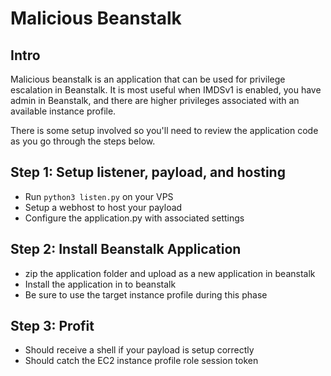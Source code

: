 # Malicious Beanstalk

## Intro
Malicious beanstalk is an application that can be used for privilege escalation in Beanstalk. It is most useful when IMDSv1 is enabled, you have admin in Beanstalk, and there are higher privileges associated with an available instance profile. 

There is some setup involved so you'll need to review the application code as you go through the steps below. 

## Step 1: Setup listener, payload, and hosting 
- Run `python3 listen.py` on your VPS 
- Setup a webhost to host your payload 
- Configure the application.py with associated settings 

## Step 2: Install Beanstalk Application
- zip the application folder and upload as a new application in beanstalk 
- Install the application in to beanstalk 
- Be sure to use the target instance profile during this phase 

## Step 3: Profit 
- Should receive a shell if your payload is setup correctly 
- Should catch the EC2 instance profile role session token 
